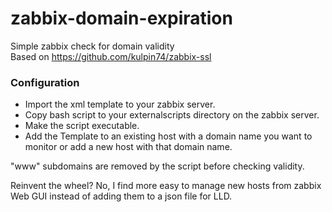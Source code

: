 zabbix-domain-expiration
========================

Simple zabbix check for domain validity  
Based on https://github.com/kulpin74/zabbix-ssl

### Configuration

* Import the xml template to your zabbix server.
* Copy bash script to your externalscripts directory on the zabbix server.
* Make the script executable.
* Add the Template to an existing host with a domain name you want to monitor or add a new host with that domain name.

"www" subdomains are removed by the script before checking validity.

Reinvent the wheel? No, I find more easy to manage new hosts from zabbix Web GUI instead of adding them to a json file for LLD.
